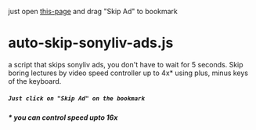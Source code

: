 just open [this-page](https://my_gits.alhacen.cf/auto-skip-sonyliv-ads.js.html) and drag "Skip Ad" to bookmark
# auto-skip-sonyliv-ads.js
a script that skips sonyliv ads, you don't have to wait for 5 seconds. 
Skip boring lectures by video speed controller up to 4x* using plus, minus keys of the keyboard.
##### `Just click on "Skip Ad" on the bookmark`


##### * you can control speed upto 16x
